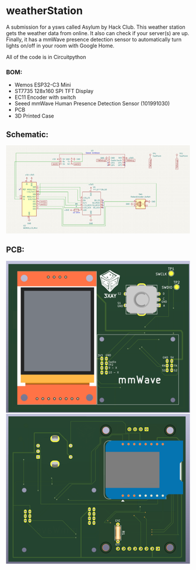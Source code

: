 # weatherStation

A submission for a ysws called Asylum by Hack Club.
This weather station gets the weather data from online.
It also can check if your server(s) are up.
Finally, it has a mmWave presence detection sensor to automatically turn lights on/off in your room with Google Home.

All of the code is in Circuitpython

### BOM:
- Wemos ESP32-C3 Mini
- ST7735 128x160 SPI TFT Display
- EC11 Encoder with switch
- Seeed mmWave Human Presence Detection Sensor (101991030)
- PCB
- 3D Printed Case

## Schematic:
![schematic](Screenshots\schematic.png)

## PCB:
![PCB Front](Screenshots\pcbFront.png)
![PCB Back](Screenshots\pcbBack.png)
